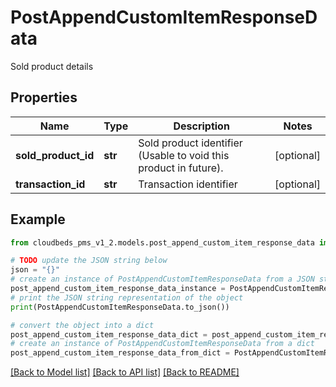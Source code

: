 # PostAppendCustomItemResponseData

Sold product details

## Properties

Name | Type | Description | Notes
------------ | ------------- | ------------- | -------------
**sold_product_id** | **str** | Sold product identifier (Usable to void this product in future). | [optional] 
**transaction_id** | **str** | Transaction identifier | [optional] 

## Example

```python
from cloudbeds_pms_v1_2.models.post_append_custom_item_response_data import PostAppendCustomItemResponseData

# TODO update the JSON string below
json = "{}"
# create an instance of PostAppendCustomItemResponseData from a JSON string
post_append_custom_item_response_data_instance = PostAppendCustomItemResponseData.from_json(json)
# print the JSON string representation of the object
print(PostAppendCustomItemResponseData.to_json())

# convert the object into a dict
post_append_custom_item_response_data_dict = post_append_custom_item_response_data_instance.to_dict()
# create an instance of PostAppendCustomItemResponseData from a dict
post_append_custom_item_response_data_from_dict = PostAppendCustomItemResponseData.from_dict(post_append_custom_item_response_data_dict)
```
[[Back to Model list]](../README.md#documentation-for-models) [[Back to API list]](../README.md#documentation-for-api-endpoints) [[Back to README]](../README.md)


